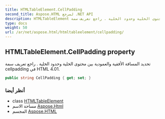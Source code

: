 ```yaml
---
title: HTMLTableElement.CellPadding
second_title: Aspose.HTML لمرجع .NET API
description: HTMLTableElement ملكية. تحديد المسافة الأفقية والعمودية بين محتوى الخلية وحدود الخلية . راجع تعريف سمة cellpadding في HTML 4.01.
type: docs
weight: 50
url: /ar/net/aspose.html/htmltableelement/cellpadding/
---
```

## HTMLTableElement.CellPadding property

تحديد المسافة الأفقية والعمودية بين محتوى الخلية وحدود الخلية . راجع تعريف سمة cellpadding في HTML 4.01.

```csharp
public string CellPadding { get; set; }
```

### أنظر أيضا

* class [HTMLTableElement](../)
* مساحة الاسم [Aspose.Html](../../htmltableelement/)
* المجسم [Aspose.HTML](../../../)


